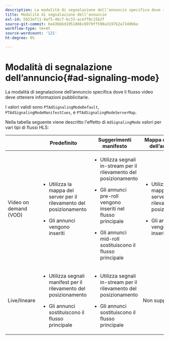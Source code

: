 ```yaml
---
description: La modalità di segnalazione dell’annuncio specifica dove il flusso video deve ottenere informazioni pubblicitarie.
title: Modalità di segnalazione dell’annuncio
exl-id: 5653ef11-9af5-46c7-bc33-aceff0c15b2f
source-git-commit: be43bbbd1051886c8979ff590a3197b2a7249b6a
workflow-type: tm+mt
source-wordcount: '121'
ht-degree: 0%

---
```


# Modalità di segnalazione dell’annuncio{#ad-signaling-mode}

La modalità di segnalazione dell’annuncio specifica dove il flusso video deve ottenere informazioni pubblicitarie.

I valori validi sono `PTAdSignalingModeDefault`, `PTAdSignalingModeManifestCues`, e `PTAdSignalingModeServerMap`.

Nella tabella seguente viene descritto l&#39;effetto di `AdSignalingMode` valori per vari tipi di flussi HLS:

<table frame="all" colsep="1" rowsep="1" id="table_AdSignalingMode"> 
 <thead> 
  <tr rowsep="1"> 
   <th colname="1" class="entry"> </th> 
   <th colname="2" class="entry"> Predefinito </th> 
   <th colname="3" class="entry"> Suggerimenti manifesto </th> 
   <th colname="4" class="entry"> Mappa del server dell’annuncio </th> 
  </tr> 
 </thead>
 <tbody> 
  <tr rowsep="1"> 
   <td colname="1"> Video on demand (VOD) </td> 
   <td colname="2"> 
    <ul id="ul_E79DA79107364D0D8B46A1859CA75B5C"> 
     <li id="li_B259ED87743F463095071F58DC840E39"> <p>Utilizza la mappa del server per il rilevamento del posizionamento </p> </li> 
     <li id="li_8957E4151466467BA6C954E5010E34EA"> <p>Gli annunci vengono inseriti </p> </li> 
    </ul> </td> 
   <td colname="3"> 
    <ul id="ul_D462C76717D94DE09915BDF6E9B3FB68"> 
     <li id="li_FB46108F4AD9457D99D2618ABEF7DBD1"> <p>Utilizza segnali in-stream per il rilevamento del posizionamento </p> </li> 
     <li id="li_C3F7FBB98F524CEF97D17318C292E9EA"> <p>Gli annunci pre-roll vengono inseriti nel flusso principale </p> </li> 
     <li id="li_A56E1545F84840DFA6D065DA60E98C31"> <p>Gli annunci mid-roll sostituiscono il flusso principale </p> </li> 
    </ul> </td> 
   <td colname="4"> 
    <ul id="ul_F10192B1B6F745CBB0D4C1A6D52A57B4"> 
     <li id="li_2ADACF71FA5F4A08A00A3399F5593420"> <p>Utilizza la mappa del server per il rilevamento del posizionamento </p> </li> 
     <li id="li_1201085B9C554A4BBD471E7EB2E363AC"> <p>Gli annunci vengono inseriti </p> </li> 
    </ul> </td> 
  </tr> 
  <tr rowsep="0"> 
   <td colname="1"> Live/lineare </td> 
   <td colname="2"> 
    <ul id="ul_82AAC9EE056F49E999F809536A96C2F8"> 
     <li id="li_73BAD2BAA95F4592808B77F8DA436237"> <p>Utilizza segnali manifest per il rilevamento del posizionamento </p> </li> 
     <li id="li_A97B6F61078D4149A984B2412021E103"> <p>Gli annunci sostituiscono il flusso principale </p> </li> 
    </ul> </td> 
   <td colname="3"> 
    <ul id="ul_CAED2D4F46334D76AE025482881BF843"> 
     <li id="li_A8023845A037482DBFDEF7EF247FECFD"> <p>Utilizza segnali in-stream per il rilevamento del posizionamento </p> </li> 
     <li id="li_62A3CDAD249344EB89043B2AE0F4D7FF"> <p>Gli annunci sostituiscono il flusso principale </p> </li> 
    </ul> </td> 
   <td colname="4"> Non supportato </td> 
  </tr> 
 </tbody> 
</table>
